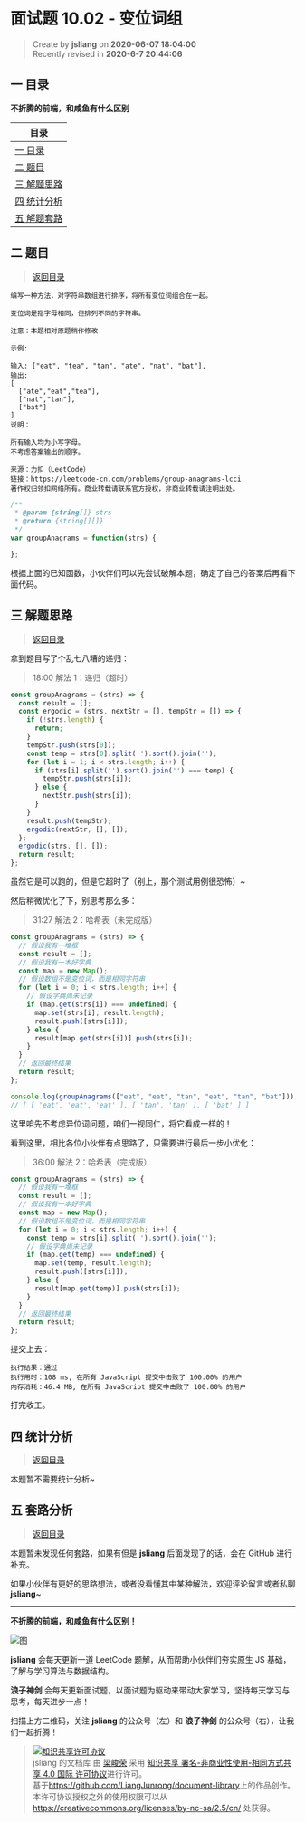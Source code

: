 面试题 10.02 - 变位词组
===

> Create by **jsliang** on **2020-06-07 18:04:00**  
> Recently revised in **2020-6-7 20:44:06**  

## <a name="chapter-one" id="chapter-one"></a>一 目录

**不折腾的前端，和咸鱼有什么区别**

| 目录 |
| --- |
| [一 目录](#chapter-one) |
| <a name="catalog-chapter-two" id="catalog-chapter-two"></a>[二 题目](#chapter-two) |
| <a name="catalog-chapter-three" id="catalog-chapter-three"></a>[三 解题思路](#chapter-three) |
| <a name="catalog-chapter-four" id="catalog-chapter-four"></a>[四 统计分析](#chapter-four) |
| <a name="catalog-chapter-five" id="catalog-chapter-five"></a>[五 解题套路](#chapter-five) |

## <a name="chapter-two" id="chapter-two"></a>二 题目

> [返回目录](#chapter-one)

```
编写一种方法，对字符串数组进行排序，将所有变位词组合在一起。

变位词是指字母相同，但排列不同的字符串。

注意：本题相对原题稍作修改

示例:

输入: ["eat", "tea", "tan", "ate", "nat", "bat"],
输出:
[
  ["ate","eat","tea"],
  ["nat","tan"],
  ["bat"]
]
说明：

所有输入均为小写字母。
不考虑答案输出的顺序。

来源：力扣（LeetCode）
链接：https://leetcode-cn.com/problems/group-anagrams-lcci
著作权归领扣网络所有。商业转载请联系官方授权，非商业转载请注明出处。
```

```js
/**
 * @param {string[]} strs
 * @return {string[][]}
 */
var groupAnagrams = function(strs) {

};
```

根据上面的已知函数，小伙伴们可以先尝试破解本题，确定了自己的答案后再看下面代码。

## <a name="chapter-three" id="chapter-three"></a>三 解题思路

> [返回目录](#chapter-one)

拿到题目写了个乱七八糟的递归：

> 18:00 解法 1：递归（超时）

```js
const groupAnagrams = (strs) => {
  const result = [];
  const ergodic = (strs, nextStr = [], tempStr = []) => {
    if (!strs.length) {
      return;
    }
    tempStr.push(strs[0]);
    const temp = strs[0].split('').sort().join('');
    for (let i = 1; i < strs.length; i++) {
      if (strs[i].split('').sort().join('') === temp) {
        tempStr.push(strs[i]);
      } else {
        nextStr.push(strs[i]);
      }
    }
    result.push(tempStr);
    ergodic(nextStr, [], []);
  };
  ergodic(strs, [], []);
  return result;
};
```

虽然它是可以跑的，但是它超时了（别上，那个测试用例很恐怖）~

然后稍微优化了下，别思考那么多：

> 31:27 解法 2：哈希表（未完成版）

```js
const groupAnagrams = (strs) => {
  // 假设我有一堆框
  const result = [];
  // 假设我有一本好字典
  const map = new Map();
  // 假设数组不是变位词，而是相同字符串
  for (let i = 0; i < strs.length; i++) {
    // 假设字典尚未记录
    if (map.get(strs[i]) === undefined) {
      map.set(strs[i], result.length);
      result.push([strs[i]]);
    } else {
      result[map.get(strs[i])].push(strs[i]);
    }
  }
  // 返回最终结果
  return result;
};

console.log(groupAnagrams(["eat", "eat", "tan", "eat", "tan", "bat"]));
// [ [ 'eat', 'eat', 'eat' ], [ 'tan', 'tan' ], [ 'bat' ] ]
```

这里咱先不考虑异位词问题，咱们一视同仁，将它看成一样的！

看到这里，相比各位小伙伴有点思路了，只需要进行最后一步小优化：

> 36:00 解法 2：哈希表（完成版）

```js
const groupAnagrams = (strs) => {
  // 假设我有一堆框
  const result = [];
  // 假设我有一本好字典
  const map = new Map();
  // 假设数组不是变位词，而是相同字符串
  for (let i = 0; i < strs.length; i++) {
    const temp = strs[i].split('').sort().join('');
    // 假设字典尚未记录
    if (map.get(temp) === undefined) {
      map.set(temp, result.length);
      result.push([strs[i]]);
    } else {
      result[map.get(temp)].push(strs[i]);
    }
  }
  // 返回最终结果
  return result;
};
```

提交上去：

```
执行结果：通过
执行用时：108 ms, 在所有 JavaScript 提交中击败了 100.00% 的用户
内存消耗：46.4 MB, 在所有 JavaScript 提交中击败了 100.00% 的用户
```

打完收工。

## <a name="chapter-four" id="chapter-four"></a>四 统计分析

> [返回目录](#chapter-one)

本题暂不需要统计分析~

## <a name="chapter-five" id="chapter-five"></a>五 套路分析

> [返回目录](#chapter-one)

本题暂未发现任何套路，如果有但是 **jsliang** 后面发现了的话，会在 GitHub 进行补充。

如果小伙伴有更好的思路想法，或者没看懂其中某种解法，欢迎评论留言或者私聊 **jsliang**~

---

**不折腾的前端，和咸鱼有什么区别！**

![图](https://github.com/LiangJunrong/document-library/blob/master/public-repertory/img/z-index-small.png?raw=true)

**jsliang** 会每天更新一道 LeetCode 题解，从而帮助小伙伴们夯实原生 JS 基础，了解与学习算法与数据结构。

**浪子神剑** 会每天更新面试题，以面试题为驱动来带动大家学习，坚持每天学习与思考，每天进步一点！

扫描上方二维码，关注 **jsliang** 的公众号（左）和 **浪子神剑** 的公众号（右），让我们一起折腾！

> <a rel="license" href="http://creativecommons.org/licenses/by-nc-sa/4.0/"><img alt="知识共享许可协议" style="border-width:0" src="https://i.creativecommons.org/l/by-nc-sa/4.0/88x31.png" /></a><br /><span xmlns:dct="http://purl.org/dc/terms/" property="dct:title">jsliang 的文档库</span> 由 <a xmlns:cc="http://creativecommons.org/ns#" href="https://github.com/LiangJunrong/document-library" property="cc:attributionName" rel="cc:attributionURL">梁峻荣</a> 采用 <a rel="license" href="http://creativecommons.org/licenses/by-nc-sa/4.0/">知识共享 署名-非商业性使用-相同方式共享 4.0 国际 许可协议</a>进行许可。<br />基于<a xmlns:dct="http://purl.org/dc/terms/" href="https://github.com/LiangJunrong/document-library" rel="dct:source">https://github.com/LiangJunrong/document-library</a>上的作品创作。<br />本许可协议授权之外的使用权限可以从 <a xmlns:cc="http://creativecommons.org/ns#" href="https://creativecommons.org/licenses/by-nc-sa/2.5/cn/" rel="cc:morePermissions">https://creativecommons.org/licenses/by-nc-sa/2.5/cn/</a> 处获得。